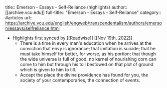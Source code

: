 title:: Emerson - Essays - Self-Reliance (highlights)
author:: [[archive.vcu.edu]]
full-title:: "Emerson - Essays - Self-Reliance"
category:: #articles
url:: https://archive.vcu.edu/english/engweb/transcendentalism/authors/emerson/essays/selfreliance.html

- Highlights first synced by [[Readwise]] [[Nov 19th, 2022]]
	- There is a time in every man's education when he arrives at the conviction
	  that envy is ignorance; that imitation is suicide; that he must take himself
	  for better, for worse, as his portion; that though the wide universe is
	  full of good, no kernel of nourishing corn can come to him but through
	  his toil bestowed on that plot of ground which is given to him to till.
	- Accept
	  the place the divine providence has found for you, the society of your
	  contemporaries, the connection of events.